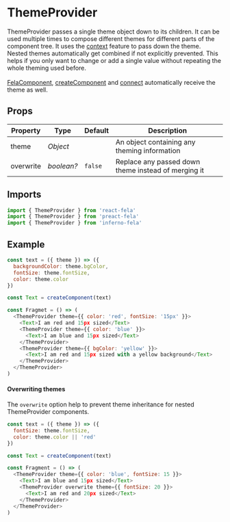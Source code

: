# ThemeProvider

ThemeProvider passes a single theme object down to its children. It can be used multiple times to compose different themes for different parts of the component tree. It uses the [context](https://facebook.github.io/react/docs/context.html) feature to pass down the theme.
<br>
Nested themes automatically get combined if not explicitly prevented. This helps if you only want to change or add a single value without repeating the whole theming used before.
<br>
<br>
[FelaComponent](FelaComponent.md), [createComponent](createComponent.md) and [connect](connect.md) automatically receive the theme as well.

## Props

| Property | Type | Default | Description |
| --- | --- | --- | --- |
| theme | *Object* | | An object containing any theming information |
| overwrite | *boolean?* | `false` | Replace any passed down theme instead of merging it |

## Imports
```javascript
import { ThemeProvider } from 'react-fela'
import { ThemeProvider } from 'preact-fela'
import { ThemeProvider } from 'inferno-fela'
```

## Example

```javascript
const text = ({ theme }) => ({
  backgroundColor: theme.bgColor,
  fontSize: theme.fontSize,
  color: theme.color
})

const Text = createComponent(text)

const Fragmet = () => (
  <ThemeProvider theme={{ color: 'red', fontSize: '15px' }}>
    <Text>I am red and 15px sized</Text>
    <ThemeProvider theme={{ color: 'blue' }}>
      <Text>I am blue and 15px sized</Text>
    </ThemeProvider>
    <ThemeProvider theme={{ bgColor: 'yellow' }}>
      <Text>I am red and 15px sized with a yellow background</Text>
    </ThemeProvider>
  </ThemeProvider>
)
```

#### Overwriting themes
The `overwrite` option help to prevent theme inheritance for nested ThemeProvider components.

```javascript
const text = ({ theme }) => ({
  fontSize: theme.fontSize,
  color: theme.color || 'red'
})

const Text = createComponent(text)

const Fragment = () => (
  <ThemeProvider theme={{ color: 'blue', fontSize: 15 }}>
    <Text>I am blue and 15px sized</Text>
    <ThemeProvider overwrite theme={{ fontSize: 20 }}>
      <Text>I am red and 20px sized</Text>
    </ThemeProvider>
  </ThemeProvider>
)
```
